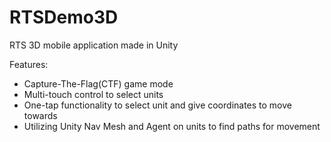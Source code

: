 # RTSDemo3D

RTS 3D mobile application made in Unity

Features:

- Capture-The-Flag(CTF) game mode
- Multi-touch control to select units
- One-tap functionality to select unit and give coordinates to move towards
- Utilizing Unity Nav Mesh and Agent on units to find paths for movement

